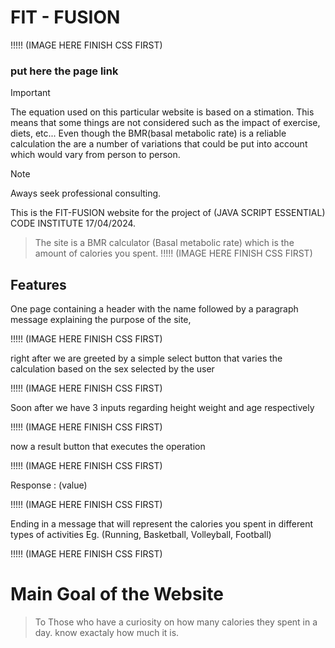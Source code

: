 # FIT - FUSION 

!!!!! (IMAGE HERE FINISH CSS FIRST)
### put here the page link 

> [!IMPORTANT]
> The equation used on this particular website is based on a stimation. This means that some things are not considered such as the impact of exercise, diets, etc...
> Even though the BMR(basal metabolic rate) is a reliable calculation the are a number of variations that could be put into account which would vary from person to person.

> [!NOTE] 
> Aways seek professional consulting.


This is the FIT-FUSION website for the project of (JAVA SCRIPT ESSENTIAL) CODE INSTITUTE 17/04/2024.
> The site is a BMR calculator (Basal metabolic rate) which is the amount of calories you spent.   !!!!! (IMAGE HERE FINISH CSS FIRST)


## Features 


One page containing a header with the name followed by a paragraph message explaining the purpose of the site,


!!!!! (IMAGE HERE FINISH CSS FIRST)

 right after we are greeted by a simple select button that varies the calculation based on the sex selected by the user 

!!!!! (IMAGE HERE FINISH CSS FIRST)

 Soon after we have 3 inputs regarding height weight and age respectively 

 !!!!! (IMAGE HERE FINISH CSS FIRST)

now a result button that executes the operation 

!!!!! (IMAGE HERE FINISH CSS FIRST)

Response : (value) 

!!!!! (IMAGE HERE FINISH CSS FIRST)

Ending in a message that will represent the calories you spent in different types of activities Eg. (Running, Basketball, Volleyball, Football)

!!!!! (IMAGE HERE FINISH CSS FIRST)

# Main Goal of the Website
> To Those who have a curiosity on how many calories they spent in a day. know exactaly how much it is.
